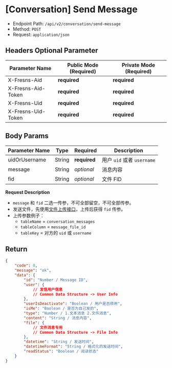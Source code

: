 # [Conversation] Send Message

- Endpoint Path: `/api/v2/conversation/send-message`
- Method: `POST`
- Request: `application/json`

## Headers Optional Parameter

| Parameter Name | Public Mode (Required) | Private Mode (Required) |
| --- | --- | --- |
| X-Fresns-Aid | **required** | **required** |
| X-Fresns-Aid-Token | **required** | **required** |
| X-Fresns-Uid | **required** | **required** |
| X-Fresns-Uid-Token | **required** | **required** |

## Body Params

| Parameter Name | Type | Required | Description |
| --- | --- | --- | --- |
| uidOrUsername | String | **required** | 用户 `uid` 或者 `username` |
| message | String | *optional* | 消息内容 |
| fid | String | *optional* | 文件 FID |

**Request Description**

- `message` 和 `fid` 二选一传参，不可全部留空，不可全部传参。
- 发送文件，先使用[文件上传接口](../common/upload-file.md)，上传后获得 `fid` 传参。
- 上传参数例子：
    - `tableName` = `conversation_messages`
    - `tableColumn` = `message_file_id`
    - `tableKey` = 对方的 `uid` 或 `username`

## Return

```json
{
    "code": 0,
    "message": "ok",
    "data": {
        "id": "Number / Message ID",
        "user": {
            // 发信用户信息
            // Common Data Structure -> User Info
        },
        "userIsDeactivate": "Boolean / 用户是否停用",
        "isMe": "Boolean / 是否为自己发的",
        "type": "Number / 1.文本消息 2.文件消息",
        "content": "String / 消息内容",
        "file": {
            // 文件消息专用
            // Common Data Structure -> File Info
        },
        "datetime": "String / 发送时间",
        "datetimeFormat": "String / 格式化的发送时间",
        "readStatus": "Boolean / 阅读状态"
    }
}
```

